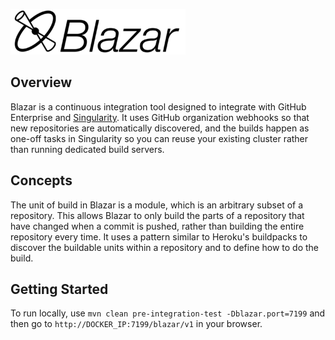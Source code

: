 ![Blazar](https://github.com/HubSpot/Blazar/blob/master/BlazarUI/app/images/blazar-logo.png?raw=true)

## Overview ##

Blazar is a continuous integration tool designed to integrate with GitHub Enterprise 
and [Singularity](https://github.com/HubSpot/Singularity). It uses GitHub organization webhooks
so that new repositories are automatically discovered, and the builds happen as one-off tasks in
Singularity so you can reuse your existing cluster rather than running dedicated build servers. 

## Concepts ##

The unit of build in Blazar is a module, which is an arbitrary subset of a repository. This allows 
Blazar to only build the parts of a repository that have changed when a commit is pushed, rather 
than building the entire repository every time. It uses a pattern similar to Heroku's buildpacks 
to discover the buildable units within a repository and to define how to do the build.

## Getting Started ##

To run locally, use 
`mvn clean pre-integration-test -Dblazar.port=7199` 
and then go to `http://DOCKER_IP:7199/blazar/v1` in your browser.
